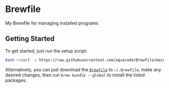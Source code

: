 # Brewfile
My Brewfile for managing installed programs

## Getting Started

To get started, just run the setup script:

```bash
bash <(curl -s https://raw.githubusercontent.com/aquacode/Brewfile/main/guided-install.sh)
```


Alternatively, you can just download the [`Brewfile`](https://raw.githubusercontent.com/aquacode/Brewfile/main/Brewfiles) to `~/.Brewfile`, make any desired changes, then run `brew bundle --global` to install the listed packages.

